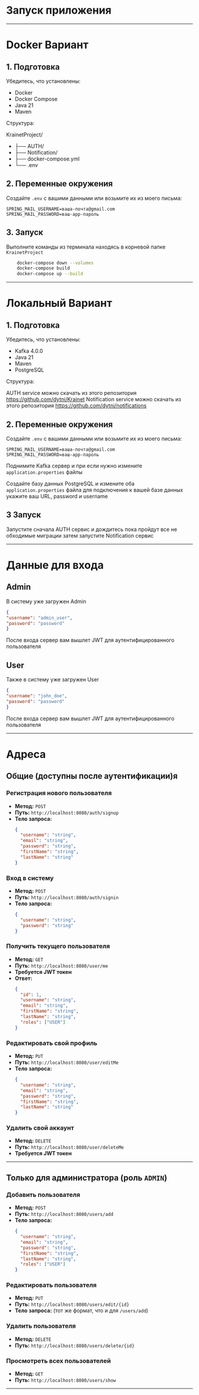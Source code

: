 # Запуск приложения

---
# Docker Вариант
## 1. Подготовка
Убедитесь, что установлены:
- Docker
- Docker Compose
- Java 21
- Maven

Структура:

KrainetProject/
- ├── AUTH/
- ├── Notification/
- ├── docker-compose.yml
- └── .env



## 2. Переменные окружения
Создайте `.env` с вашими данными или возьмите их из моего письма:
```env
SPRING_MAIL_USERNAME=ваша-почта@gmail.com
SPRING_MAIL_PASSWORD=ваш-app-пароль
```
## 3. Запуск
Выполните команды из терминала находясь в корневой папке ```KrainetProject```
```bash
    docker-compose down --volumes
    docker-compose build
    docker-compose up --build
```
---

# Локальный Вариант

## 1. Подготовка
Убедитесь, что установлены:
- Kafka 4.0.0
- Java 21
- Maven
- PostgreSQL

Структура:

AUTH service можно скачать из этого репозитория
https://github.com/dytni/Krainet
Notification service можно скачать из этого репозитория
https://github.com/dytni/notifications


## 2. Переменные окружения
Создайте `.env` с вашими данными или возьмите их из моего письма:
```env
SPRING_MAIL_USERNAME=ваша-почта@gmail.com
SPRING_MAIL_PASSWORD=ваш-app-пароль
```


Поднимите Kafka сервер и при если нужно измените
```application.properties``` файлы

Создайте базу данных PostgreSQL и измените оба ```application.properties``` файла для подключения к вашей базе данных укажите ваш URL, password и username

## 3 Запуск
Запустите сначала AUTH сервис и дождитесь пока пройдут все не обходимые миграции
затем запустите Notification сервис

---
# Данные для входа

## Admin
  В систему уже загружен Admin 
  ```json 
  {
  "username": "admin_user",
  "password": "password"
 }
``` 
 После входа сервер вам вышлет JWT для аутентифицированного пользователя

## User

Также в систему уже загружен User
  ```json 
  {
  "username": "john_doe",
  "password": "password"
 }
```
После входа сервер вам вышлет JWT для аутентифицированного пользователя

---

# Адреса


## Общие (доступны после аутентификации)я

### Регистрация нового пользователя
- **Метод:** `POST`
- **Путь:** `http://localhost:8080/auth/signup`
- **Тело запроса:**
  ```json
  {
    "username": "string",
    "email": "string",
    "password": "string",
    "firstName": "string",
    "lastName": "string"
  }


### Вход в систему
- **Метод:** `POST`
- **Путь:** `http://localhost:8080/auth/signin`
- **Тело запроса:**
  ```json
  {
    "username": "string",
    "password": "string"
  }
  ```



### Получить текущего пользователя
- **Метод:** `GET`
- **Путь:** `http://localhost:8080/user/me`
- **Требуется JWT токен**
- **Ответ:**
  ```json
  {
    "id": 1,
    "username": "string",
    "email": "string",
    "firstName": "string",
    "lastName": "string",
    "roles": ["USER"]
  }
  ```

### Редактировать свой профиль
- **Метод:** `PUT`
- **Путь:** `http://localhost:8080/user/editMe`
- **Тело запроса:**
  ```json
  {
    "username": "string",
    "email": "string",
    "password": "string",
    "firstName": "string",
    "lastName": "string"
  }
  ```


### Удалить свой аккаунт
- **Метод:** `DELETE`
- **Путь:** `http://localhost:8080/user/deleteMe`
- **Требуется JWT токен**

---

## Только для администратора (роль `ADMIN`)

### Добавить пользователя
- **Метод:** `POST`
- **Путь:** `http://localhost:8080/users/add`
- **Тело запроса:**
  ```json
  {
    "username": "string",
    "email": "string",
    "password": "string",
    "firstName": "string",
    "lastName": "string",
    "roles": ["USER"]
  }
  ```

### Редактировать пользователя
- **Метод:** `PUT`
- **Путь:** `http://localhost:8080/users/edit/{id}`
- **Тело запроса:** (тот же формат, что и для `/users/add`)


### Удалить пользователя
- **Метод:** `DELETE`
- **Путь:** `http://localhost:8080/users/delete/{id}`


### Просмотреть всех пользователей
- **Метод:** `GET`
- **Путь:** `http://localhost:8080/users/show`


---